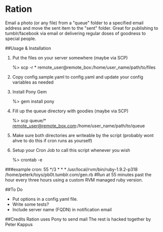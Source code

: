 Ration
======

Email a photo (or any file) from a &quot;queue&quot; folder to a specified email address and move the sent item to the &quot;sent&quot; folder. 
Great for publishing to tumblr/facebook via email or delivering regular doses of goodness to special people. 

##Usage & Installation
1. Put the files on your server somewhere (maybe via SCP)

    %> scp -r * remote_user@remote_box:/home/user_name/path/to/files
2. Copy config.sample.yaml to config.yaml and update your config variables as needed
3. Install Pony Gem 

    %> gem install pony
4. Fill up the queue directory with goodies (maybe via SCP)

    %> scp queue/* remote_user@remote_box.com:/home/user_name/path/to/queue    
5. Make sure both directories are writeable by the script (probably wont ahve to do this if cron runs as yourself)
6. Setup your Cron Job to call this script whenever you wish

    %> crontab -e

###example cron:
    55 */3 * * * /usr/local/rvm/bin/ruby-1.9.2-p318 /home/peterk/toys/pb0t.tumblr.com/gen.rb
    #Run at 55 minutes past the hour every three hours using a custom RVM managed ruby version.

##To Do
* Put options in a config.yaml file. 
* Write some tests?
* Include server name (FQDN) in notification email

##Credits
  Ration uses Pony to send mail
  The rest is hacked together by Peter Kappus